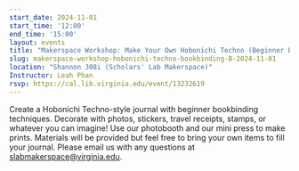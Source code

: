 ```yaml
---
start_date: 2024-11-01
start_time: '12:00'
end_time: '15:00'
layout: events
title: "Makerspace Workshop: Make Your Own Hobonichi Techno (Beginner Bookbinding)"
slug: makerspace-workshop-hobonichi-techno-bookbinding-B-2024-11-01
location: "Shannon 308i (Scholars' Lab Makerspace)"
Instructor: Leah Phan
rsvp: https://cal.lib.virginia.edu/event/13232619
---
```


Create a Hobonichi Techno-style journal with beginner bookbinding techniques. Decorate with photos, stickers, travel receipts, stamps, or whatever you can imagine! Use our photobooth and our mini press to make prints. Materials will be provided but feel free to bring your own items to fill your journal. Please email us with any questions at slabmakerspace@virginia.edu.